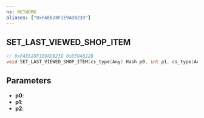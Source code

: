 ```yaml
---
ns: NETWORK
aliases: ["0xFAE628F1E9ADB239"]
---
```

## SET_LAST_VIEWED_SHOP_ITEM

```c
// 0xFAE628F1E9ADB239 0xD59A822B
void SET_LAST_VIEWED_SHOP_ITEM(cs_type(Any) Hash p0, int p1, cs_type(Any) Hash p2);
```

## Parameters
* **p0**: 
* **p1**: 
* **p2**: 

